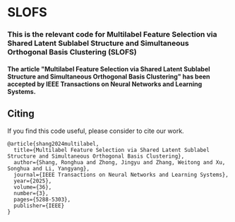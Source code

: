 # SLOFS
### This is the relevant code for Multilabel Feature Selection via Shared Latent Sublabel Structure and Simultaneous Orthogonal Basis Clustering (SLOFS)

#### The article "Multilabel Feature Selection via Shared Latent Sublabel Structure and Simultaneous Orthogonal Basis Clustering" has been accepted by IEEE Transactions on Neural Networks and Learning Systems.

## Citing
If you find this code useful, please consider to cite our work.
```
@article{shang2024multilabel,
  title={Multilabel Feature Selection via Shared Latent Sublabel Structure and Simultaneous Orthogonal Basis Clustering},
  author={Shang, Ronghua and Zhong, Jingyu and Zhang, Weitong and Xu, Songhua and Li, Yangyang},
  journal={IEEE Transactions on Neural Networks and Learning Systems},
  year={2025},
  volume={36},
  number={3},
  pages={5288-5303},
  publisher={IEEE}
}
```
